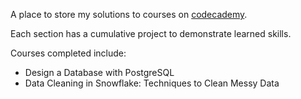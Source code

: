A place to store my solutions to courses on [codecademy](https://codecademy.com).

Each section has a cumulative project to demonstrate learned skills.

Courses completed include:
* Design a Database with PostgreSQL
* Data Cleaning in Snowflake: Techniques to Clean Messy Data
